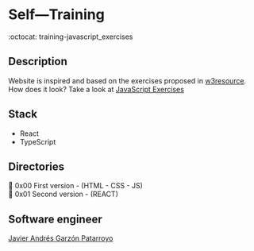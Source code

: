 # Self―Training
:octocat: training-javascript_exercises

## Description
Website is inspired and based on the exercises proposed in [w3resource](https://www.w3resource.com/javascript-exercises/javascript-basic-exercises.php).  
How does it look? Take a look at [JavaScript Exercises](https://javierandresgp.github.io/training-javascript_exercises/)

## Stack
* React
* TypeScript

## Directories
:open_file_folder: 0x00 First version - (HTML - CSS - JS)  
:open_file_folder: 0x01 Second version - (REACT)

## Software engineer
[Javier Andrés Garzón Patarroyo](https://www.javierandresgp.com)
